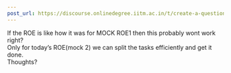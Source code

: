 ```yaml
---
post_url: https://discourse.onlinedegree.iitm.ac.in/t/create-a-question-solving-groups-for-roe/168567/7
---
```

If the ROE is like how it was for MOCK ROE1 then this probably wont work right?  
Only for today’s ROE(mock 2) we can split the tasks efficiently and get it done.  
Thoughts?